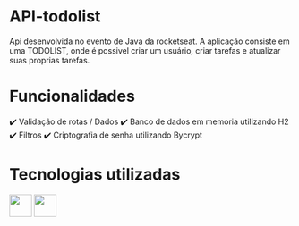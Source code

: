 # API-todolist

Api desenvolvida no evento de Java da rocketseat. A aplicação consiste em uma TODOLIST, onde é possivel criar um usuário, criar tarefas e atualizar suas proprias tarefas.
# Funcionalidades

:heavy_check_mark: Validação de rotas /  Dados
:heavy_check_mark: Banco de dados em memoria utilizando H2
:heavy_check_mark: Filtros
:heavy_check_mark: Criptografia de senha utilizando Bycrypt

# Tecnologias utilizadas

<img src="https://cdn.jsdelivr.net/gh/devicons/devicon/icons/java/java-original.svg" widht=40 height=40 /> <img src="https://cdn.jsdelivr.net/gh/devicons/devicon/icons/spring/spring-original.svg" widht=40 height=40 /> 
